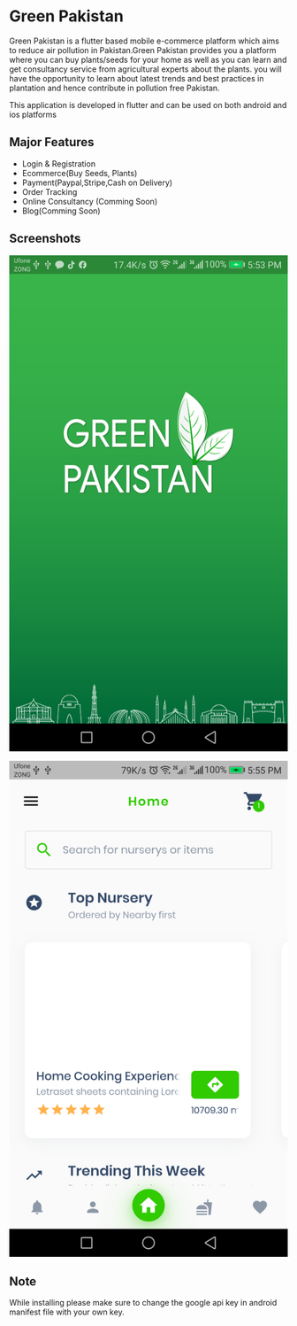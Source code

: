 # Green Pakistan

Green Pakistan is a flutter based mobile e-commerce platform which aims to reduce air pollution in Pakistan.Green Pakistan provides you a platform where you can buy plants/seeds for your home as well as you can learn and get consultancy service from agricultural experts about the plants. you will have the opportunity to learn about latest trends and best practices in plantation and hence contribute in pollution free Pakistan.

This application is developed in flutter and can be used on both android and ios platforms

## Major Features
- Login & Registration
- Ecommerce(Buy Seeds, Plants)
- Payment(Paypal,Stripe,Cash on Delivery)
- Order Tracking
- Online Consultancy (Comming Soon)
- Blog(Comming Soon)


## Screenshots

![alt text](https://github.com/omerkhanjadoon/greenpakistan/blob/master/screenshots/Screenshot_20200206-175300.png)

![alt text](https://github.com/omerkhanjadoon/greenpakistan/blob/master/screenshots/Screenshot_20200206-175553.png)

## Note
While installing please make sure to change the google api key in android manifest file with your own key. 
